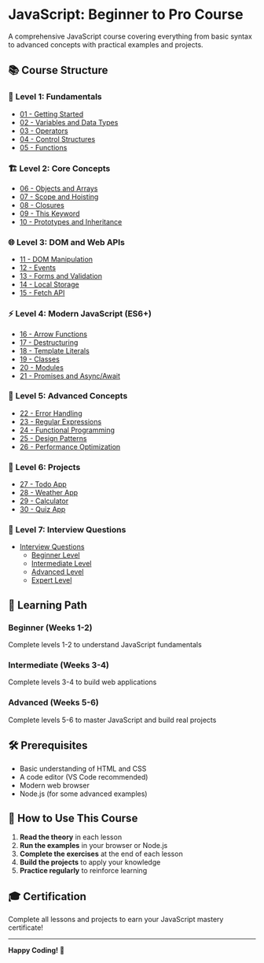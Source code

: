 # JavaScript: Beginner to Pro Course

A comprehensive JavaScript course covering everything from basic syntax to advanced concepts with practical examples and projects.

## 📚 Course Structure

### 🚀 **Level 1: Fundamentals**
- [01 - Getting Started](./01-fundamentals/01-getting-started.md)
- [02 - Variables and Data Types](./01-fundamentals/02-variables-data-types.md)
- [03 - Operators](./01-fundamentals/03-operators.md)
- [04 - Control Structures](./01-fundamentals/04-control-structures.md)
- [05 - Functions](./01-fundamentals/05-functions.md)

### 🏗️ **Level 2: Core Concepts**
- [06 - Objects and Arrays](./02-core-concepts/06-objects-arrays.md)
- [07 - Scope and Hoisting](./02-core-concepts/07-scope-hoisting.md)
- [08 - Closures](./02-core-concepts/08-closures.md)
- [09 - This Keyword](./02-core-concepts/09-this-keyword.md)
- [10 - Prototypes and Inheritance](./02-core-concepts/10-prototypes-inheritance.md)

### 🌐 **Level 3: DOM and Web APIs**
- [11 - DOM Manipulation](./03-dom-web-apis/11-dom-manipulation.md)
- [12 - Events](./03-dom-web-apis/12-events.md)
- [13 - Forms and Validation](./03-dom-web-apis/13-forms-validation.md)
- [14 - Local Storage](./03-dom-web-apis/14-local-storage.md)
- [15 - Fetch API](./03-dom-web-apis/15-fetch-api.md)

### ⚡ **Level 4: Modern JavaScript (ES6+)**
- [16 - Arrow Functions](./04-modern-js/16-arrow-functions.md)
- [17 - Destructuring](./04-modern-js/17-destructuring.md)
- [18 - Template Literals](./04-modern-js/18-template-literals.md)
- [19 - Classes](./04-modern-js/19-classes.md)
- [20 - Modules](./04-modern-js/20-modules.md)
- [21 - Promises and Async/Await](./04-modern-js/21-promises-async-await.md)

### 🔧 **Level 5: Advanced Concepts**
- [22 - Error Handling](./05-advanced/22-error-handling.md)
- [23 - Regular Expressions](./05-advanced/23-regular-expressions.md)
- [24 - Functional Programming](./05-advanced/24-functional-programming.md)
- [25 - Design Patterns](./05-advanced/25-design-patterns.md)
- [26 - Performance Optimization](./05-advanced/26-performance-optimization.md)

### 🚀 **Level 6: Projects**
- [27 - Todo App](./06-projects/27-todo-app.md)
- [28 - Weather App](./06-projects/28-weather-app.md)
- [29 - Calculator](./06-projects/29-calculator.md)
- [30 - Quiz App](./06-projects/30-quiz-app.md)

### 💼 **Level 7: Interview Questions**
- [Interview Questions](./07-interview-questions/README.md)
  - [Beginner Level](./07-interview-questions/01-beginner/)
  - [Intermediate Level](./07-interview-questions/02-intermediate/)
  - [Advanced Level](./07-interview-questions/03-advanced/)
  - [Expert Level](./07-interview-questions/04-expert/)

## 🎯 Learning Path

### **Beginner (Weeks 1-2)**
Complete levels 1-2 to understand JavaScript fundamentals

### **Intermediate (Weeks 3-4)**
Complete levels 3-4 to build web applications

### **Advanced (Weeks 5-6)**
Complete levels 5-6 to master JavaScript and build real projects

## 🛠️ Prerequisites

- Basic understanding of HTML and CSS
- A code editor (VS Code recommended)
- Modern web browser
- Node.js (for some advanced examples)

## 📖 How to Use This Course

1. **Read the theory** in each lesson
2. **Run the examples** in your browser or Node.js
3. **Complete the exercises** at the end of each lesson
4. **Build the projects** to apply your knowledge
5. **Practice regularly** to reinforce learning

## 🎓 Certification

Complete all lessons and projects to earn your JavaScript mastery certificate!

---

**Happy Coding! 🚀**